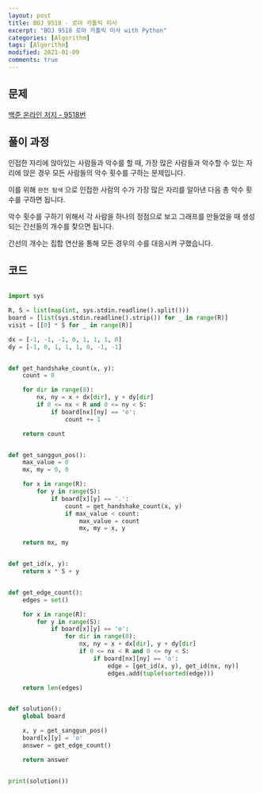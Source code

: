 ```yaml
---
layout: post
title: BOJ 9518 - 로마 카톨릭 미사
excerpt: "BOJ 9518 로마 카톨릭 미사 with Python"
categories: [Algorithm]
tags: [Algorithm]
modified: 2021-01-09
comments: true
---
```


## 문제

[백준 온라인 저지 - 9518번](https://www.acmicpc.net/problem/9518)

## 풀이 과정

인접한 자리에 앉아있는 사람들과 악수를 할 때, 가장 많은 사람들과 악수할 수 있는 자리에 앉은 경우 모든 사람들의 악수 횟수를 구하는 문제입니다.

이를 위해 `완전 탐색` 으로 인접한 사람의 수가 가장 많은 자리를 알아낸 다음 총 악수 횟수를 구하면 됩니다.

악수 횟수를 구하기 위해서 각 사람을 하나의 정점으로 보고 그래프를 만들었을 때 생성되는 간선들의 개수를 찾으면 됩니다.

간선의 개수는 집합 연산을 통해 모든 경우의 수를 대응시켜 구했습니다.

## 코드

```python

import sys

R, S = list(map(int, sys.stdin.readline().split()))
board = [list(sys.stdin.readline().strip()) for _ in range(R)]
visit = [[0] * S for _ in range(R)]

dx = [-1, -1, -1, 0, 1, 1, 1, 0]
dy = [-1, 0, 1, 1, 1, 0, -1, -1]


def get_handshake_count(x, y):
    count = 0

    for dir in range(8):
        nx, ny = x + dx[dir], y + dy[dir]
        if 0 <= nx < R and 0 <= ny < S:
            if board[nx][ny] == 'o':
                count += 1

    return count


def get_sanggun_pos():
    max_value = 0
    mx, my = 0, 0

    for x in range(R):
        for y in range(S):
            if board[x][y] == '.':
                count = get_handshake_count(x, y)
                if max_value < count:
                    max_value = count
                    mx, my = x, y

    return mx, my


def get_id(x, y):
    return x * S + y


def get_edge_count():
    edges = set()

    for x in range(R):
        for y in range(S):
            if board[x][y] == 'o':
                for dir in range(8):
                    nx, ny = x + dx[dir], y + dy[dir]
                    if 0 <= nx < R and 0 <= ny < S:
                        if board[nx][ny] == 'o':
                            edge = [get_id(x, y), get_id(nx, ny)]
                            edges.add(tuple(sorted(edge)))

    return len(edges)


def solution():
    global board

    x, y = get_sanggun_pos()
    board[x][y] = 'o'
    answer = get_edge_count()

    return answer


print(solution())

```
